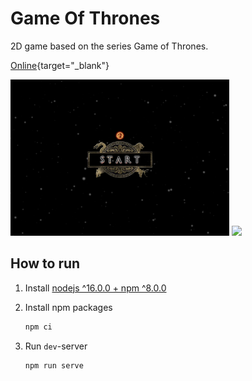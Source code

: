 # Game Of Thrones

2D game based on the series Game of Thrones.

[Online](https://komlevdm.github.io){target="\_blank"}

<p>
  <img src="./preview/start.png" height="250px" />
  <img src="./preview/menu.png" height="250px" />
</p>

## How to run

1. Install [nodejs ^16.0.0 + npm ^8.0.0](https://nodejs.org)

2. Install npm packages

   ```sh
   npm ci
   ```

3. Run `dev`-server

   ```sh
   npm run serve
   ```
